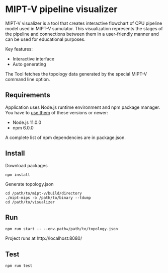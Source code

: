 # MIPT-V pipeline visualizer
MIPT-V visualizer is a tool that creates interactive flowchart of CPU pipeline model used in MIPT-V sumulator. This visualization represents the stages of the pipeline and connections between them in a user-friendly manner and can be used for educational purposes.

Key features: 
* Interactive interface
* Auto generating

The Tool fetches the topology data generated by the special MIPT-V command line option.
## Requirements
Application uses Node.js runtime environment and npm package manager. You have to [use them](https://www.npmjs.com/get-npm) of these versions or newer:
* Node.js 11.0.0
* npm 6.0.0

A complete list of npm dependencies are in package.json.
## Install
Download packages

    npm install
Generate topology.json

    cd /path/to/mipt-v/build/directory
    ./mipt-mips -b /path/to/binary --tdump
    cd /path/to/visualizer

## Run
    npm run start -- --env.path=/path/to/topology.json
Project runs at http://localhost:8080/
## Test
    npm run test
